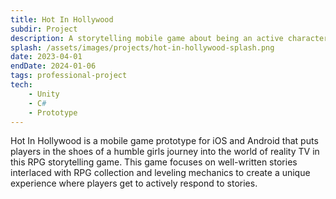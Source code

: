 ```yaml
---
title: Hot In Hollywood
subdir: Project
description: A storytelling mobile game about being an active character in a reality tv show.
splash: /assets/images/projects/hot-in-hollywood-splash.png
date: 2023-04-01
endDate: 2024-01-06
tags: professional-project
tech: 
    - Unity
    - C#
    - Prototype
---
```


Hot In Hollywood is a mobile game prototype for iOS and Android that puts players in the shoes of a humble girls journey into the world of reality TV in this RPG storytelling game. This game focuses on well-written stories interlaced with RPG collection and leveling mechanics to create a unique experience where players get to actively respond to stories.
